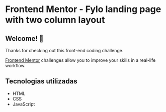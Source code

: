 # Frontend Mentor - Fylo landing page with two column layout

<!--![Design preview for the Fylo landing page with two column layout challenge](./design/desktop-preview.jpg)-->

## Welcome! 👋

Thanks for checking out this front-end coding challenge.

[Frontend Mentor](https://www.frontendmentor.io) challenges allow you to improve your skills in a real-life workflow.

## Tecnologias utilizadas

- HTML
- CSS
- JavaScript
